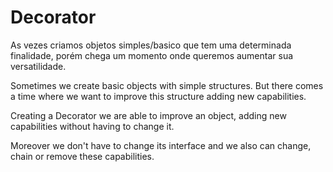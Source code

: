 # Decorator

As vezes criamos objetos simples/basico que tem uma determinada finalidade, porém chega um momento onde queremos aumentar sua versatilidade.

Sometimes we create basic objects with simple structures. But there comes a time where we want to improve this structure adding new capabilities.

Creating a Decorator we are able to improve an object, adding new capabilities without having to change it.

Moreover we don't have to change its interface and we also can change, chain or remove these capabilities.

